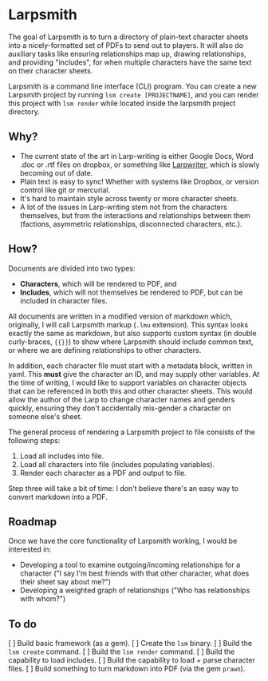 # Larpsmith

The goal of Larpsmith is to turn a directory of plain-text character sheets into a nicely-formatted set of PDFs to send out to players. It will also do auxiliary tasks like ensuring relationships map up, drawing relationships, and providing "includes", for when multiple characters have the same text on their character sheets.

Larpsmith is a command line interface (CLI) program. You can create a new Larpsmith project by running `lsm create [PROJECTNAME]`, and you can render this project with `lsm render` while located inside the larpsmith project directory.

## Why?

* The current state of the art in Larp-writing is either Google Docs, Word .doc or .rtf files on dropbox, or something like [Larpwriter](http://www.larpwriter.com/en/), which is slowly becoming out of date.
* Plain text is easy to sync! Whether with systems like Dropbox, or version control like git or mercurial.
* It's hard to maintain style across twenty or more character sheets.
* A lot of the issues in Larp-writing stem not from the characters themselves, but from the interactions and relationships between them (factions, asymmetric relationships, disconnected characters, etc.).

## How?

Documents are divided into two types:

* **Characters**, which will be rendered to PDF, and
* **Includes**, which will not themselves be rendered to PDF, but can be included in character files.

All documents are written in a modified version of markdown which, originally, I will call Larpsmith markup (`.lmu` extension). This syntax looks exactly the same as markdown, but also supports custom syntax (in double curly-braces, `{{}}`) to show where Larpsmith should include common text, or where we are defining relationships to other characters.

In addition, each character file must start with a metadata block, written in yaml. This **must** give the character an ID, and may supply other variables. At the time of writing, I would like to support variables on character objects that can be referenced in both this and other character sheets. This would allow the author of the Larp to change character names and genders quickly, ensuring they don't accidentally mis-gender a character on someone else's sheet.

The general process of rendering a Larpsmith project to file consists of the following steps:

1. Load all includes into file.
2. Load all characters into file (includes populating variables).
3. Render each character as a PDF and output to file.

Step three will take a bit of time: I don't believe there's an easy way to convert markdown into a PDF.

## Roadmap

Once we have the core functionality of Larpsmith working, I would be interested in:

* Developing a tool to examine outgoing/incoming relationships for a character ("I say I'm best friends with that other character, what does their sheet say about me?")
* Developing a weighted graph of relationships ("Who has relationships with whom?")

## To do

[ ] Build basic framework (as a gem).
[ ] Create the `lsm` binary.
[ ] Build the `lsm create` command.
[ ] Build the `lsm render` command.
  [ ] Build the capability to load includes.
  [ ] Build the capability to load + parse character files.
  [ ] Build something to turn markdown into PDF (via the gem `prawn`).